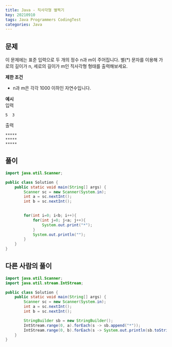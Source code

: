 ```yaml
---
title: Java - 직사각형 별찍기
key: 20210910
tags: Java Programmers CodingTest
categories: Java
---
```


## 문제

이 문제에는 표준 입력으로 두 개의 정수 n과 m이 주어집니다.
별(*) 문자를 이용해 가로의 길이가 n, 세로의 길이가 m인 직사각형 형태를 출력해보세요.

**제한 조건**  
* n과 m은 각각 1000 이하인 자연수입니다.  

**예시**  
입력  

~~~
5  3
~~~

출력  

~~~
*****
*****
*****
~~~


## 풀이
~~~java
import java.util.Scanner;

public class Solution {
    public static void main(String[] args) {
        Scanner sc = new Scanner(System.in);
        int a = sc.nextInt();
        int b = sc.nextInt();

        
        for(int i=0; i<b; i++){
            for(int j=0; j<a; j++){
                System.out.print("*");
            }
            System.out.println("");
        }
    }
}
~~~

## 다른 사람의 풀이
~~~java
import java.util.Scanner;
import java.util.stream.IntStream;

public class Solution {
    public static void main(String[] args) {
        Scanner sc = new Scanner(System.in);
        int a = sc.nextInt();
        int b = sc.nextInt();

        StringBuilder sb = new StringBuilder();
        IntStream.range(0, a).forEach(s -> sb.append("*"));
        IntStream.range(0, b).forEach(s -> System.out.println(sb.toString()));
    }
}
~~~